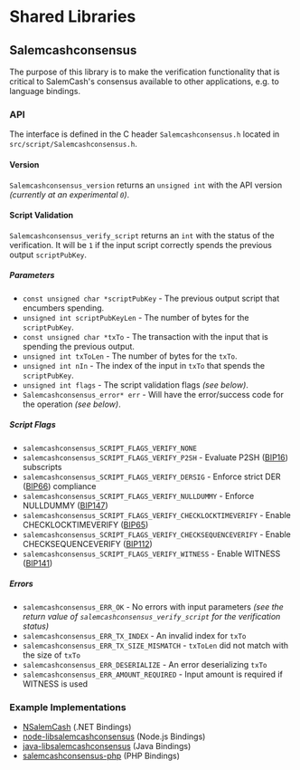 Shared Libraries
================

## Salemcashconsensus

The purpose of this library is to make the verification functionality that is critical to SalemCash's consensus available to other applications, e.g. to language bindings.

### API

The interface is defined in the C header `Salemcashconsensus.h` located in  `src/script/Salemcashconsensus.h`.

#### Version

`Salemcashconsensus_version` returns an `unsigned int` with the API version *(currently at an experimental `0`)*.

#### Script Validation

`Salemcashconsensus_verify_script` returns an `int` with the status of the verification. It will be `1` if the input script correctly spends the previous output `scriptPubKey`.

##### Parameters
- `const unsigned char *scriptPubKey` - The previous output script that encumbers spending.
- `unsigned int scriptPubKeyLen` - The number of bytes for the `scriptPubKey`.
- `const unsigned char *txTo` - The transaction with the input that is spending the previous output.
- `unsigned int txToLen` - The number of bytes for the `txTo`.
- `unsigned int nIn` - The index of the input in `txTo` that spends the `scriptPubKey`.
- `unsigned int flags` - The script validation flags *(see below)*.
- `Salemcashconsensus_error* err` - Will have the error/success code for the operation *(see below)*.

##### Script Flags
- `salemcashconsensus_SCRIPT_FLAGS_VERIFY_NONE`
- `salemcashconsensus_SCRIPT_FLAGS_VERIFY_P2SH` - Evaluate P2SH ([BIP16](https://github.com/PastorOmbura/SalemCash/bips/blob/master/bip-0016.mediawiki)) subscripts
- `salemcashconsensus_SCRIPT_FLAGS_VERIFY_DERSIG` - Enforce strict DER ([BIP66](https://github.com/PastorOmbura/SalemCash/bips/blob/master/bip-0066.mediawiki)) compliance
- `salemcashconsensus_SCRIPT_FLAGS_VERIFY_NULLDUMMY` - Enforce NULLDUMMY ([BIP147](https://github.com/PastorOmbura/SalemCash/bips/blob/master/bip-0147.mediawiki))
- `salemcashconsensus_SCRIPT_FLAGS_VERIFY_CHECKLOCKTIMEVERIFY` - Enable CHECKLOCKTIMEVERIFY ([BIP65](https://github.com/PastorOmbura/SalemCash/bips/blob/master/bip-0065.mediawiki))
- `salemcashconsensus_SCRIPT_FLAGS_VERIFY_CHECKSEQUENCEVERIFY` - Enable CHECKSEQUENCEVERIFY ([BIP112](https://github.com/PastorOmbura/SalemCash/bips/blob/master/bip-0112.mediawiki))
- `salemcashconsensus_SCRIPT_FLAGS_VERIFY_WITNESS` - Enable WITNESS ([BIP141](https://github.com/PastorOmbura/SalemCash/bips/blob/master/bip-0141.mediawiki))

##### Errors
- `salemcashconsensus_ERR_OK` - No errors with input parameters *(see the return value of `salemcashconsensus_verify_script` for the verification status)*
- `salemcashconsensus_ERR_TX_INDEX` - An invalid index for `txTo`
- `salemcashconsensus_ERR_TX_SIZE_MISMATCH` - `txToLen` did not match with the size of `txTo`
- `salemcashconsensus_ERR_DESERIALIZE` - An error deserializing `txTo`
- `salemcashconsensus_ERR_AMOUNT_REQUIRED` - Input amount is required if WITNESS is used

### Example Implementations
- [NSalemCash](https://github.com/NicolasDorier/NSalemCash/blob/master/NSalemCash/Script.cs#L814) (.NET Bindings)
- [node-libsalemcashconsensus](https://github.com/bitpay/node-libsalemcashconsensus) (Node.js Bindings)
- [java-libsalemcashconsensus](https://github.com/dexX7/java-libsalemcashconsensus) (Java Bindings)
- [salemcashconsensus-php](https://github.com/Bit-Wasp/salemcashconsensus-php) (PHP Bindings)
